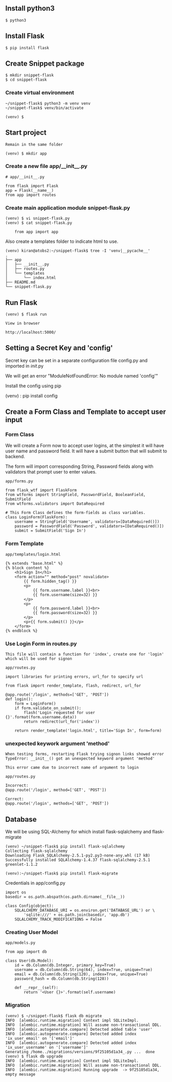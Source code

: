 ## Install python3

    $ python3

## Install Flask

    $ pip install flask

## Create Snippet package

    $ mkdir snippet-flask
    $ cd snippet-flask

### Create virtual environment 

    ~/snippet-flask$ python3 -m venv venv
    ~/snippet-flask$ venv/bin/activate

    (venv) $

## Start project 
    Remain in the same folder

    (venv) $ mkdir app

### Create a new file app/\__init\_\_.py
    # app/__init__.py

    from flask import Flask
    app = Flask(__name__)
    from app import routes

### Create main application module snippet-flask.py

    (venv) $ vi snippet-flask.py
    (venv) $ cat snippet-flask.py 

        from app import app


Also create a templates folder to indicate html to use.

    (venv) kiran@atobs2:~/snippet-flask$ tree -I 'venv|__pycache__'
    .
    ├── app
    │   ├── __init__.py
    │   ├── routes.py
    │   └── templates
    │       └── index.html
    ├── README.md
    └── snippet-flask.py

## Run Flask

    (venv) $ flask run

    View in browser
    
    http://localhost:5000/

## Setting a Secret Key and 'config'

Secret key can be set in a separate configuration file config.py 
and imported in _init_.py 

We will get an error "ModuleNotFoundError: No module named 'config'"

Install the config using pip

(venv) : pip install config

## Create a Form Class and Template to accept user input

### Form Class
We will create a Form now to accept user logins, at the simplest it will have user name and password field.
It will have a submit button that will submit to backend.

The form will import corresponding String, Password fields along with validators that prompt user to enter values.

    app/forms.py

    from flask_wtf import FlaskForm
    from wtforms import StringField, PasswordField, BooleanField, SubmitField
    from wtforms.validators import DataRequired

    # This Form Class defines the form-fields as class variables.
    class LoginForm(FlaskForm):
        username = StringField('Username', validators=[DataRequired()])
        password = PasswordField('Password', validators=[DataRequired()])
        submit = SubmitField('Sign In')

### Form Template

    app/templates/login.html

    {% extends "base.html" %}
    {% block content %}
        <h1>Sign In</h1>
        <form action="" method="post" novalidate>
            {{ form.hidden_tag() }}
            <p>
                {{ form.username.label }}<br>
                {{ form.username(size=32) }}
            </p>
            <p>
                {{ form.password.label }}<br>
                {{ form.password(size=32) }}
            </p>
            <p>{{ form.submit() }}</p>
        </form>
    {% endblock %}

### Use Login Form in routes.py

    This file will contain a function for 'index', create one for 'login' which will be used for signon

    app/routes.py

    import libraries for printing errors, url_for to specify url

    from flask import render_template, flash, redirect, url_for

    @app.route('/login', methods=['GET', 'POST'])
    def login():
        form = LoginForm()
        if form.validate_on_submit():
            flash('Login requested for user {}'.format(form.username.data))
            return redirect(url_for('index'))

        return render_template('login.html', title='Sign In', form=form)

### unexpected keywork argument 'method'
    When testing forms, restarting Flask trying signon links showed error
    TypeError: __init__() got an unexpected keyword argument 'method'

    This error came due to incorrect name of argument to login 

    app/routes.py 

    Incorrect:
    @app.route('/login', method=['GET', 'POST'])

    Correct:
    @app.route('/login', methods=['GET', 'POST'])

## Database

We will be using SQL-Alchemy for which install flask-sqlalchemy and flask-migrate

    (venv) ~/snippet-flask$ pip install flask-sqlalchemy
    Collecting flask-sqlalchemy
    Downloading Flask_SQLAlchemy-2.5.1-py2.py3-none-any.whl (17 kB)
    Successfully installed SQLAlchemy-1.4.37 flask-sqlalchemy-2.5.1 greenlet-1.1.2

    (venv):~/snippet-flask$ pip install flask-migrate

Credentials in app/config.py

    import os
    basedir = os.path.abspath(os.path.dirname(__file__))

    class Config(object):
        SQLALCHEMY_DATABASE_URI = os.environ.get('DATABASE_URL') or \
            'sqlite:///' + os.path.join(basedir, 'app.db')
        SQLALCHEMY_TRACK_MODIFICATIONS = False

### Creating User Model

    app/models.py

    from app import db

    class User(db.Model):
        id = db.Column(db.Integer, primary_key=True)
        username = db.Column(db.String(64), index=True, unique=True)
        email = db.Column(db.String(120), index=True, unique=True)
        password_hash = db.Column(db.String(128))

        def __repr__(self):
            return '<User {}>'.format(self.username)

### Migration

    (venv) $ ~/snippet-flask$ flask db migrate
    INFO  [alembic.runtime.migration] Context impl SQLiteImpl.
    INFO  [alembic.runtime.migration] Will assume non-transactional DDL.
    INFO  [alembic.autogenerate.compare] Detected added table 'user'
    INFO  [alembic.autogenerate.compare] Detected added index 'ix_user_email' on '['email']'
    INFO  [alembic.autogenerate.compare] Detected added index 'ix_user_username' on '['username']'
    Generating /home../migrations/versions/9f25105d1a34_.py ...  done
    (venv) $ flask db upgrade
    INFO  [alembic.runtime.migration] Context impl SQLiteImpl.
    INFO  [alembic.runtime.migration] Will assume non-transactional DDL.
    INFO  [alembic.runtime.migration] Running upgrade  -> 9f25105d1a34, empty message
